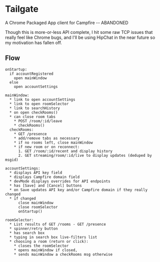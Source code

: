 # Tailgate

A Chrome Packaged App client for Campfire -- ABANDONED

Though this is more-or-less API complete, I hit some raw TCP issues that really feel like Chrome bugs, and I'll
be using HipChat in the near future so my motivation has fallen off.

## Flow

    onStartup:
      if accountRegistered
        open mainWindow
      else
        open accountSettings

    mainWindow:
      * link to open accountSettings
      * link to open roomSelector
      * link to searchHistory
      * on open checkRooms()
      * can close room tabs
        * POST /room/:id/leave
        * checkRooms()
      checkRooms:
        * GET /presence
        * add/remove tabs as necessary
        * if no rooms left, close mainWindow
        * if new room or on reconnect:
          1. GET /room/:id/recent and display history
          2. GET streaming/room/:id/live to display updates (deduped by msgid)

    accountSettings:
      * displays API key field
      * displays Campfire domain field
      * devMode displays overrides for API endpoints
      * has [Save] and [Cancel] buttons
      * on Save updates API key and/or Campfire domain if they really changed
      * if changed
          close mainWindow
          close roomSelector
          onStartup()

    roomSelector:
      * List results of GET /rooms - GET /presence
      * spinner/retry button
      * has search box
      * typing in search box live-filters list
      * choosing a room (return or click):
        * closes the roomSelector
        * opens mainWindow if closed,
        * sends mainWindow a checkRooms msg otherwise
